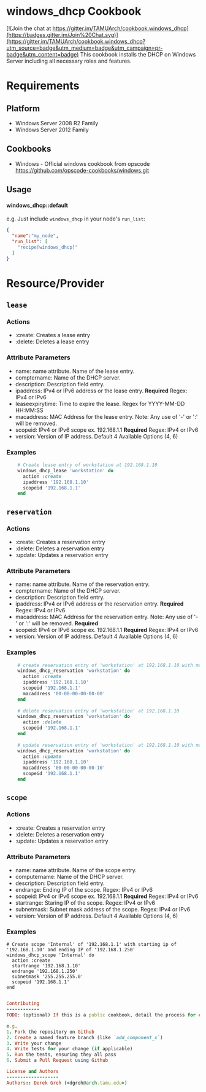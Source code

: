 windows_dhcp Cookbook
=====================

[![Join the chat at https://gitter.im/TAMUArch/cookbook.windows_dhcp](https://badges.gitter.im/Join%20Chat.svg)](https://gitter.im/TAMUArch/cookbook.windows_dhcp?utm_source=badge&utm_medium=badge&utm_campaign=pr-badge&utm_content=badge)
This cookbook installs the DHCP on Windows Server including all necessary roles and features.

Requirements
============

Platform
--------

* Windows Server 2008 R2 Family
* Windows Server 2012 Family

Cookbooks
---------

* Windows - Official windows cookbook from opscode <https://github.com/opscode-cookbooks/windows.git>

Usage
-----

#### windows_dhcp::default

e.g.
Just include `windows_dhcp` in your node's `run_list`:

```json
{
  "name":"my_node",
  "run_list": [
    "recipe[windows_dhcp]"
  ]
}
```

Resource/Provider
=================

`lease`
--------

### Actions
* :create: Creates a lease entry
* :delete: Deletes a lease entry

### Attribute Parameters

* name: name attribute. Name of the lease entry.
* comptername: Name of the DHCP server.
* description: Description field entry.
* ipaddress: IPv4 or IPv6 address or the lease entry. **Required** Regex: IPv4 or IPv6
* leaseexpirytime: Time to expire the lease. Regex for YYYY-MM-DD HH:MM:SS
* macaddress: MAC Address for the lease entry. Note: Any use of '-' or ':' will be removed.
* scopeid: IPv4 or IPv6 scope ex. 192.168.1.1 **Required** Regex: IPv4 or IPv6
* version: Version of IP address.  Default 4 Available Options (4, 6)

### Examples

```ruby
    # Create lease entry of workstation at 192.168.1.10
    windows_dhcp_lease 'workstation' do
      action :create
      ipaddress '192.168.1.10'
      scopeid '192.168.1.1'
    end
```

`reservation`
--------

### Actions
* :create: Creates a reservation entry
* :delete: Deletes a reservation entry
* :update: Updates a reservation entry

### Attribute Parameters

* name: name attribute. Name of the reservation entry.
* comptername: Name of the DHCP server.
* description: Description field entry.
* ipaddress: IPv4 or IPv6 address or the reservation entry. **Required** Regex: IPv4 or IPv6
* macaddress: MAC Address for the reservation entry. Note: Any use of '-' or ':' will be removed. **Required**
* scopeid: IPv4 or IPv6 scope ex. 192.168.1.1 **Required** Regex: IPv4 or IPv6
* version: Version of IP address.  Default 4 Available Options (4, 6)

### Examples

```ruby
    # create reservation entry of 'workstation' at 192.168.1.10 with mac address of '00-00-00-00-00-00'
    windows_dhcp_reservation 'workstation' do
      action :create
      ipaddress '192.168.1.10'
      scopeid '192.168.1.1'
      macaddress '00-00-00-00-00-00'
    end
    
    # delete reservation entry of 'workstation' at 192.168.1.10
    windows_dhcp_reservation 'workstation' do
      action :delete
      scopeid '192.168.1.1'
    end
    
    # update reservation entry of 'workstation' at 192.168.1.10 with mac address of '00-00-00-00-00-10'
    windows_dhcp_reservation 'workstation' do
      action :update
      ipaddress '192.168.1.10'
      macaddress '00-00-00-00-00-10'
      scopeid '192.168.1.1'
    end
```

`scope`
--------

### Actions
* :create: Creates a reservation entry
* :delete: Deletes a reservation entry
* :update: Updates a reservation entry

### Attribute Parameters

* name: name attribute.  Name of the scope entry.
* computername: Name of the DHCP server.
* description: Description field entry.
* endrange: Ending IP of the scope. Regex: IPv4 or IPv6
* scopeid: IPv4 or IPv6 scope ex. 192.168.1.1 **Required** Regex: IPv4 or IPv6
* startrange: Staring IP of the scope.  Regex: IPv4 or IPv6
* subnetmask: Subnet mask address of the scope. Regex: IPv4 or IPv6
* version: Version of IP address.  Default 4 Available Options (4, 6)

### Examples

    # Create scope 'Internal' of '192.168.1.1' with starting ip of '192.168.1.10' and ending IP of '192.168.1.250'
    windows_dhcp_scope 'Internal' do
      action :create
      startrange '192.168.1.10'
      endrange '192.168.1.250'
      subnetmask '255.255.255.0'
      scopeid '192.168.1.1'
    end

```ruby

Contributing
------------
TODO: (optional) If this is a public cookbook, detail the process for contributing. If this is a private cookbook, remove this section.

e.g.
1. Fork the repository on Github
2. Create a named feature branch (like `add_component_x`)
3. Write your change
4. Write tests for your change (if applicable)
5. Run the tests, ensuring they all pass
6. Submit a Pull Request using Github

License and Authors
-------------------
Authors:: Derek Groh (<dgroh@arch.tamu.edu>)
